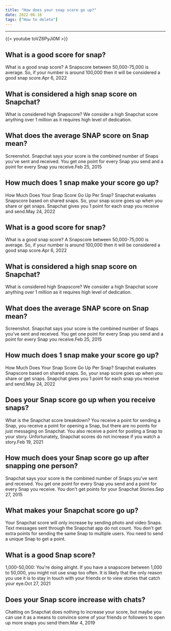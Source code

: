 ```yaml
---
title: "How does your snap score go up?"
date: 2022-06-16
tags: ["How to delete"]
---
```


---
{{< youtube toVZ6PyJi0M >}}
## What is a good score for snap?
What is a good snap score? A Snapscore between 50,000-75,000 is average. So, if your number is around 100,000 then it will be considered a good snap score.Apr 6, 2022

## What is considered a high snap score on Snapchat?
What is considered high Snapscore? We consider a high Snapchat score anything over 1 million as it requires high level of dedication.

## What does the average SNAP score on Snap mean?
Screenshot. Snapchat says your score is the combined number of Snaps you've sent and received. You get one point for every Snap you send and a point for every Snap you receive.Feb 25, 2015

## How much does 1 snap make your score go up?
How Much Does Your Snap Score Go Up Per Snap? Snapchat evaluates Snapscore based on shared snaps. So, your snap score goes up when you share or get snaps. Snapchat gives you 1 point for each snap you receive and send.May 24, 2022

## What is a good score for snap?
What is a good snap score? A Snapscore between 50,000-75,000 is average. So, if your number is around 100,000 then it will be considered a good snap score.Apr 6, 2022

## What is considered a high snap score on Snapchat?
What is considered high Snapscore? We consider a high Snapchat score anything over 1 million as it requires high level of dedication.

## What does the average SNAP score on Snap mean?
Screenshot. Snapchat says your score is the combined number of Snaps you've sent and received. You get one point for every Snap you send and a point for every Snap you receive.Feb 25, 2015

## How much does 1 snap make your score go up?
How Much Does Your Snap Score Go Up Per Snap? Snapchat evaluates Snapscore based on shared snaps. So, your snap score goes up when you share or get snaps. Snapchat gives you 1 point for each snap you receive and send.May 24, 2022

## Does your Snap score go up when you receive snaps?
What is the Snapchat score breakdown? You receive a point for sending a Snap, you receive a point for opening a Snap, but there are no points for just messaging on Snapchat. You also receive a point for posting a Snap to your story. Unfortunately, Snapchat scores do not increase if you watch a story.Feb 19, 2021

## How much does your Snap score go up after snapping one person?
Snapchat says your score is the combined number of Snaps you've sent and received. You get one point for every Snap you send and a point for every Snap you receive. You don't get points for your Snapchat Stories.Sep 27, 2015

## What makes your Snapchat score go up?
Your Snapchat score will only increase by sending photo and video Snaps. Text messages sent through the Snapchat app do not count. You don't get extra points for sending the same Snap to multiple users. You need to send a unique Snap to get a point.

## What is a good Snap score?
1,000-50,000: You're doing alright. If you have a snapscore between 1,000 to 50,000, you might not use snap too often. It is likely that the only reason you use it is to stay in touch with your friends or to view stories that catch your eye.Oct 27, 2021

## Does your Snap score increase with chats?
Chatting on Snapchat does nothing to increase your score, but maybe you can use it as a means to convince some of your friends or followers to open up more snaps you send them.Mar 4, 2019

